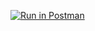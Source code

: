 [![Run in Postman](https://run.pstmn.io/button.svg)](https://app.getpostman.com/run-collection/19373224-ae921d6e-7b2e-4f44-90c6-21bcf0b7ddd0?action=collection%2Ffork&collection-url=entityId%3D19373224-ae921d6e-7b2e-4f44-90c6-21bcf0b7ddd0%26entityType%3Dcollection%26workspaceId%3D4eb101f1-9e5c-4fcf-9f7b-36e9d12ad3b3#?env%5BHW_2%5D=W3sia2V5Ijoiand0X3Rva2VuIiwidmFsdWUiOiIiLCJlbmFibGVkIjp0cnVlLCJ0eXBlIjoiYW55Iiwic2Vzc2lvblZhbHVlIjoiSldULi4uIiwic2Vzc2lvbkluZGV4IjowfV0=)
